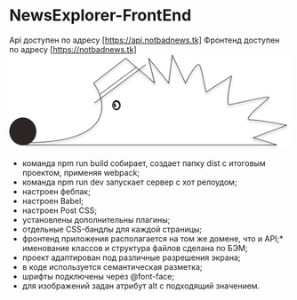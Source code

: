 # NewsExplorer-FrontEnd

Api доступен по адресу [https://api.notbadnews.tk]
Фронтенд доступен по адресу [https://notbadnews.tk]
![Йожик](https://github.com/ezhuchenkov/ezhuchenkov.github.io/blob/master/%D0%81%D0%B6.svg)


* команда npm run build собирает, создает папку dist с итоговым проектом, применяя webpaсk;
* команда npm run dev запускает сервер с хот релоудом;
* настроен фебпак;
* настроен Babel;
* настроен Post CSS;
* установлены дополнительны плагины;
* отдельные CSS-бандлы для каждой страницы;
* фронтенд приложения располагается на том же домене, что и API;* именование классов и структура файлов сделана по БЭМ;
* проект адаптирован под различные разрешения экрана;
* в коде используется семантическая разметка;
* шрифты подключены через @font-face;
* для изображений задан атрибут alt с подходящий значением.
